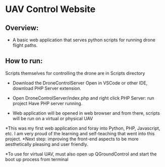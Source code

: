 # UAV Control Website 

## Overview:
- A basic web application that serves python scripts for running drone flight paths.
  
## How to run:
Scripts themselves for controlling the drone are in Scripts directory

- Download the DroneControlServer
Open in VSCode or other IDE, download PHP Server extension.

- Open DroneControlServer/index.php and right click PHP Server: run project 
Have PHP server running.

- Web application will be opened in web browser and from there, scripts will be run on a virtual or physical UAV

*This was my first web application and foray into Python, PHP, Javascript, etc. I am very proud of the learning and self-teaching that went into this project. 
*Next step: improving the front-end aspects to be more aesthetically pleasing and user friendly. 

*To use for virtual UAV, must also open up QGroundControl and start the boot up process from terminal

